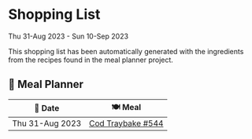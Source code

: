 # Shopping List

Thu 31-Aug 2023 - Sun 10-Sep 2023

This shopping list has been automatically generated with the ingredients from the recipes found in the meal planner project.

## 📅 Meal Planner

|📅 Date| 🍽️ Meal|
|----|----|
|Thu 31-Aug 2023|[Cod Traybake #544](https://github.com/jcallaghan/The-Cookbook/issues/544)|
